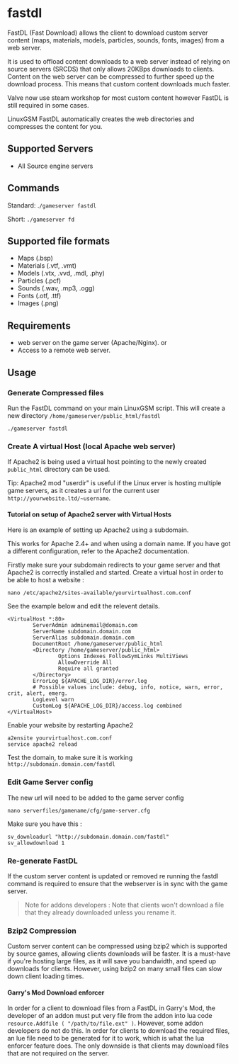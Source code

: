 # fastdl

FastDL (Fast Download) allows the client to download custom server content (maps, materials, models, particles, sounds, fonts, images) from a web server.

It is used to offload content downloads to a web server instead of relying on source servers (SRCDS) that only allows 20KBps downloads to clients. Content on the web server can be compressed to further speed up the download process. This means that custom content downloads much faster.

Valve now use steam workshop for most custom content however FastDL is still required in some cases.

LinuxGSM FastDL automatically creates the web directories and compresses the content for you.

## Supported Servers

* All Source engine servers

## Commands

Standard: .`/gameserver fastdl`

Short: `./gameserver fd`

## Supported file formats

* Maps \(.bsp\)
* Materials \(.vtf, .vmt\)
* Models \(.vtx, .vvd, .mdl, .phy\)
* Particles \(.pcf\)
* Sounds \(.wav, .mp3, .ogg\)
* Fonts \(.otf, .ttf\)
* Images \(.png\)

## Requirements

* web server on the game server (Apache/Nginx).
or
* Access to a remote web server.


## Usage

### Generate Compressed files
Run the FastDL command on your main LinuxGSM script. This will create a new directory `/home/gameserver/public_html/fastdl`

`./gameserver fastdl`

### Create A virtual Host (local Apache web server) 

If Apache2 is being used a virtual host pointing to the newly created `public_html` directory can be used.

Tip: Apache2 mod "userdir" is useful if the Linux erver is hosting multiple game servers, as it creates a url for the current user `http://yourwebsite.ltd/~username`.

#### Tutorial on setup of Apache2 server with Virtual Hosts

Here is an example of setting up Apache2 using a subdomain.

This works for Apache 2.4+ and when using a domain name. If you have got a different configuration, refer to the Apache2 documentation.

Firstly make sure your subdomain redirects to your game server and that Apache2 is correctly installed and started. Create a virtual host in order to be able to host a website :

`nano /etc/apache2/sites-available/yourvirtualhost.com.conf`

See the example below and edit the relevent details.

```text
<VirtualHost *:80>
        ServerAdmin adminemail@domain.com
        ServerName subdomain.domain.com
        ServerAlias subdomain.domain.com
        DocumentRoot /home/gameserver/public_html
        <Directory /home/gameserver/public_html>
                Options Indexes FollowSymLinks MultiViews
                AllowOverride All
                Require all granted
        </Directory>
        ErrorLog ${APACHE_LOG_DIR}/error.log
        # Possible values include: debug, info, notice, warn, error, crit, alert, emerg.
        LogLevel warn
        CustomLog ${APACHE_LOG_DIR}/access.log combined
</VirtualHost>
```

Enable your website by restarting Apache2

```text
a2ensite yourvirtualhost.com.conf
service apache2 reload
```

Test the domain, to make sure it is working
`http://subdomain.domain.com/fastdl`

### Edit Game Server config
The new url will need to be added to the game server config

`nano serverfiles/gamename/cfg/game-server.cfg`

Make sure you have this :

```text
sv_downloadurl "http://subdomain.domain.com/fastdl"
sv_allowdownload 1
```
### Re-generate FastDL

If the custom server content is updated or removed re running the fastdl command is required to ensure that the webserver is in sync with the game server.

> Note for addons developers : Note that clients won't download a file that they already downloaded unless you rename it.

### Bzip2 Compression

Custom server content can be compressed using bzip2 which is supported by source games, allowing clients downloads will be faster. It is a must-have if you're hosting large files, as it will save you bandwidth, and speed up downloads for clients. However, using bzip2 on many small files can slow down client loading times.

#### Garry's Mod Download enforcer

In order for a client to download files from a FastDL in Garry's Mod, the developer of an addon must put very file from the addon into lua code `resource.Addfile ( "/path/to/file.ext" )`. However, some addon developers do not do this. In order for clients to download the required files, an lue file need to be generated for it to work, which is what the lua enforcer feature does. The only downside is that clients may download files that are not required on the server.


